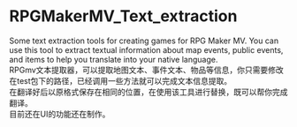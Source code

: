 # RPGMakerMV_Text_extraction
Some text extraction tools for creating games for RPG Maker MV. You can use this tool to extract textual information about map events, public events, and items to help you translate into your native language.
<br>
RPGmv文本提取器，可以提取地图文本、事件文本、物品等信息，你只需要修改在test包下的路径，已经调用一些方法就可以完成文本信息提取。
<br>
在翻译好后以原格式保存在相同的位置，在使用该工具进行替换，既可以帮你完成翻译。
<br>
目前还在UI的功能还在制作。
